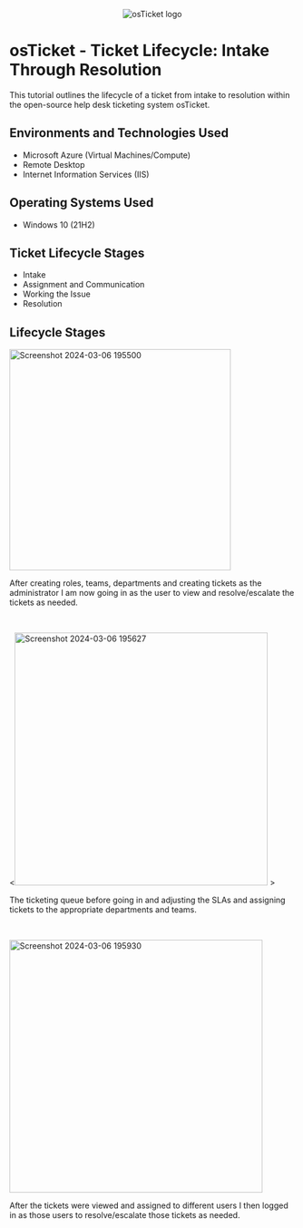 <p align="center">
<img src="https://i.imgur.com/Clzj7Xs.png" alt="osTicket logo"/>
</p>

<h1>osTicket - Ticket Lifecycle: Intake Through Resolution</h1>
This tutorial outlines the lifecycle of a ticket from intake to resolution within the open-source help desk ticketing system osTicket.<br />



<h2>Environments and Technologies Used</h2>

- Microsoft Azure (Virtual Machines/Compute)
- Remote Desktop
- Internet Information Services (IIS)

<h2>Operating Systems Used </h2>

- Windows 10</b> (21H2)

<h2>Ticket Lifecycle Stages</h2>

- Intake
- Assignment and Communication
- Working the Issue
- Resolution

<h2>Lifecycle Stages</h2>

<p>
<img width="390" alt="Screenshot 2024-03-06 195500" src="https://github.com/marcusgumbs/ticketlifecycle/assets/162270050/0c413a25-f490-40e5-b05d-6ef7e1d72252">

</p>
<p>
After creating roles, teams, departments and creating tickets as the administrator I am now going in as the user to view and resolve/escalate the tickets as needed.
</p>
<br />

<p>
<<img width="446" alt="Screenshot 2024-03-06 195627" src="https://github.com/marcusgumbs/ticketlifecycle/assets/162270050/8853f5ed-93e7-4b32-af20-2bb7438bdf40">
>

</p>
<p>
 The ticketing queue before going in and adjusting the SLAs and assigning tickets to the appropriate departments and teams.
</p>
<br />

<p>
<img width="446" alt="Screenshot 2024-03-06 195930" src="https://github.com/marcusgumbs/ticketlifecycle/assets/162270050/c3beafc6-1ba4-40b1-9ed2-e072d0fa18c6">

</p>
<p>
After the tickets were viewed and assigned to different users I then logged in as those users to resolve/escalate those tickets as needed.
</p>
<br />

